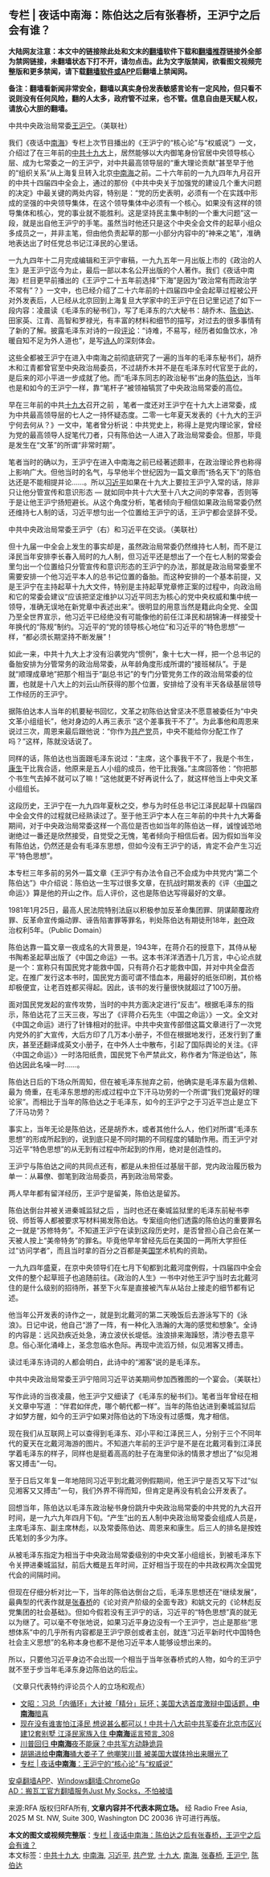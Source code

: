  <h2>专栏 | 夜话中南海：陈伯达之后有张春桥，王沪宁之后会有谁？</h2> <p class="notice"><b>大陆网友注意：本文中的链接除此处和文末的<a href="https://github.com/bannedbook/fanqiang" >翻墙</a>软件下载和<a href="https://github.com/killgcd/justmysocks/blob/master/README.md">翻墙推荐</a>链接外全部为禁网链接，未翻墙状态下打不开，请勿点击。此为文字版禁闻，欲看图文视频完整版和更多禁闻，请下载<a href="https://github.com/bannedbook/fanqiang">翻墙软件或APP</a>后翻墙上禁闻网。</p><p>备注：翻墙看新闻非常安全，翻墙以真实身份发表敏感言论有一定风险，但只看不说则没有任何风险，翻的人太多，政府管不过来，也不管。信息自由是天赋人权，请放心大胆的翻墙。</b></p>  <div class="entry"> <p>中共中央政治局常委<a href="https://www.bannedbook.org/bnews/tag/%e7%8e%8b%e6%b2%aa%e5%ae%81/" class="st_tag internal_tag" rel="tag" title="标签 王沪宁 下的日志">王沪宁</a>。（美联社）</p> <p>我们《夜话中<a href="https://www.bannedbook.org/bnews/tag/%e5%8d%97%e6%b5%b7/" class="st_tag internal_tag" rel="tag" title="标签 南海 下的日志">南海</a>》专栏上次节目播出的《王沪宁的“核心论”与“权威说”》一文，介绍过了在三年前的<a href="https://www.bannedbook.org/bnews/tag/%e4%b8%ad%e5%85%b1%e5%8d%81%e4%b9%9d%e5%a4%a7/" class="st_tag internal_tag" rel="tag" title="标签 中共十九大 下的日志">中共十九大</a>上，居然能够以大内御笔身份官居中央领导核心层、成为七常委之一的王沪宁，对中共最高领导层的“重大理论贡献”甚至早于他的“组织关系”从上海复旦转入北京<a href="https://www.bannedbook.org/bnews/tag/%e4%b8%ad%e5%8d%97%e6%b5%b7/" class="st_tag internal_tag" rel="tag" title="标签 中南海 下的日志">中南海</a>之前。二十六年前的一九九四年九月召开的中共十四届四中全会上，通过的那份《中共中央关于加强党的建设几个重大问题的决定》中最关键的两处内容，特别是：“党的历史表明，必须有一个在实践中形成的坚强的中央领导集体，在这个领导集体中必须有一个核心。如果没有这样的领导集体和核心，党的事业就不能胜利。这是坚持民主集中制的一个重大问题”这一段，就是出自他王沪宁的手笔。虽然当时他还只是这个中央全会文件的起草小组众多成员之一，并非主笔，但由他负责起草的那一小部分内容中的“神来之笔”，准确地表达出了时任党总书记江泽民的心里话。</p> <p>一九九四年十二月完成编辑和王沪宁审稿，一九九五年一月出版上市的《政治的人生》是王沪宁迄今为止，最后一部以本名公开出版的个人著作。我们《夜话中南海》栏目更早前播出的《王沪宁二十五年前选择“下海”是因为“政治常有而政治学不常有”？》一文中，也已经介绍了二十六年前的十四届四中全会起草过程被公开对外发表后，人已经从北京回到上海复旦大学家中的王沪宁在日记里记述了如下一段内容：凌晨读《毛泽东的秘书们》，写了毛泽东的六大秘书：胡乔木、<span class='wp_keywordlink'><a href="https://www.bannedbook.org/forum2/topic1154.html" title="陈伯达传" target="_blank">陈伯达</a></span>、田家英、江青、高智和罗禄光，有丰富的材料和细节的描写，对过去的很多事情有了新的了解。披露毛泽东对诗的一段<span class='wp_keywordlink_affiliate'><a href="https://www.bannedbook.org/bnews/comments/" title="新闻评论" target="_blank">评论</a></span>：“诗难，不易写，经历者如鱼饮水，冷暖自知不足为外人道也”，是写<span class='wp_keywordlink'><a href="https://www.bannedbook.org/forum11/topic295.html" title="禁片：诗人的悲歌" target="_blank">诗人</a></span>的深刻体会。</p> <p>这些全都被王沪宁在进入中南海之前彻底研究了一遍的当年的毛泽东秘书们，胡乔木和江青都曾官至中央政治局委员，不过胡乔木并不是在毛泽东时代官至于此的，是后来的邓小平进一步成就了他。而“毛泽东同志的政治秘书”出身的<a href="https://www.bannedbook.org/bnews/tag/%e9%99%88%e4%bc%af%e8%be%be/" class="st_tag internal_tag" rel="tag" title="标签 陈伯达 下的日志">陈伯达</a>，当年也是和如今的王沪宁一样，靠“笔杆子”被领袖犒赏了中央政治局常委的高位。</p> <p>早在三年前的中共<a href="https://www.bannedbook.org/bnews/tag/%e5%8d%81%e4%b9%9d%e5%a4%a7/" class="st_tag internal_tag" rel="tag" title="标签 十九大 下的日志">十九大</a>召开之前 ，笔者一度还对王沪宁在十九大上进常委，成为中共最高领导层的七人之一持怀疑态度。二零一七年夏天发表的《十九大的王沪宁何去何从？》一文中，笔者曾分析说：中共党史上，称得上是党内理论家，曾经为党的最高领导人捉笔代刀者，只有陈伯达一人进入了政治局常委会。但那，毕竟是发生在“文革”的所谓“非常时期”。</p> <p>笔者当时的确以为，王沪宁在进入中南海之前已经著述颇丰，在政治理论界也称得上影响广大。但他当时的名气，与早他半个世纪因为一篇文章而“扬名天下”的陈伯达还是不能相提并论……。所以<a href="https://www.bannedbook.org/bnews/tag/%e4%b9%a0%e8%bf%91%e5%b9%b3/" class="st_tag internal_tag" rel="tag" title="标签 习近平 下的日志">习近平</a>如果在十九大上要拉王沪宁入常的话，除非只让他分管宣传和意识形态 &#8212; 就如同中共十六大至十八大之间的李常春，否则等于是让他王沪宁扬短避长。从这个角度分析，笔者倾向于相信如果政治局常委仍然还维持七人制的话，习近平想匀出一个位置给王沪宁的话，王沪宁都会坚辞不受。</p> <p>中共中央政治局常委王沪宁（右）和习近平在交谈。（美联社） </p> <p>但十九届一中全会上发生的事实却是，虽然政治局常委仍然维持七人制，而不是江泽民当年安排李长春入局时的九人制，但习近平还是想出了一个在七人制的常委会里匀出一个位置给只分管宣传和意识形态的王沪宁的办法，那就是政治局常委里不需要安排一个他习近平本人的总书记位置的备胎。而这种安排的一个基本前提，又是王沪宁在主持起草十九大文件，特别是主持起草党章修正案的过程中，向政治局和它的常委会建议“应该把坚定维护以习近平同志为核心的党中央权威和集中统一领导，准确无误地在新党章中表述出来”。很明显的用意当然是籍此向全党、全国乃至全世界宣示，他习近平已经绝没有可能像他的前任江泽民和胡锦涛一样接受十年换代的“陈规”制约。习近平的“党的领导核心地位”和习近平的”特色思想”一样，“都必须长期坚持不断发展”！</p>  <p>如此一来，中共十九大上才没有沿袭党内“惯例”，象十七大一样，把一个总书记的备胎安排为分管常务的政治局常委，从年龄角度形成所谓的“接班梯队”。于是就“顺理成章地”把那个相当于“副总书记”的专门分管党务工作的政治局常委的位置，也就是十八大上的刘云山所获得的那个位置，安排给了没有半天各级基层领导工作经历的王沪宁。</p> <p>据陈伯达本人当年的机要秘书回忆，文革之初陈伯达曾坚决不愿意被委任为“中央文革小组组长”，他对身边的人再三表示 “这个差事我干不了”。为此事他和周恩来说过三次，周恩来最后跟他说：“你作为<a href="https://www.bannedbook.org/bnews/tag/%e5%85%b1%e4%ba%a7%e5%85%9a/" class="st_tag internal_tag" rel="tag" title="标签 共产党 下的日志">共产党</a>员，中央不能给你分配工作了吗？”这样，陈就没话说了。</p> <p>同样的话，陈伯达也当面跟毛泽东说过：“主席，这个事我干不了，我是个书生，<span class='wp_keywordlink'><a href="https://www.bannedbook.org/forum2/topic1148.html" title="纪实文学：康生评传" target="_blank">康生</a></span>干比我合适，他原来是五人小组的成员，他干比我强。”主席回答他：“你把那个书生气去掉不就可以了嘛！”这他就更不好再说什么了，就这样他当上中央文革小组组长。</p> <p>这段历史，王沪宁在一九九四年夏秋之交，参与为时任总书记江泽民起草十四届四中全会文件的过程就已经熟读过了。至于他王沪宁本人在三年前的中共十九大筹备期间，对于中央政治局常委这样一个高位是否也如当年的陈伯达一样，诚惶诚恐地谢绝过一番还是欣然接受，自觉受之无愧，笔者倾向于相信后者。因为假如当年没有陈伯达，仍然还是会有毛泽东思想，但如今没有王沪宁的话，肯定不会产生习近平“特色思想”。</p> <p>本专栏三年多前的另外一篇文章《王沪宁有办法令自己不会成为中共党内“第二个陈伯达”》中介绍说：陈伯达一生写过很多文章，在抗战时期发表的《评〈<span class='wp_keywordlink_affiliate'><a href="https://www.bannedbook.org/" title="中国" target="_blank">中国</a></span>之命运〉》算是他的开山之作。后人评价，这也是陈伯达写得最好的文章。</p> <p>1981年1月25日，最高人民法院特别法庭以积极参加反革命集团罪、阴谋颠覆政府罪、反革命宣传煽动罪、诬告陷害罪等罪名，判处陈伯达有期徒刑18年，<span class='wp_keywordlink'><a href="https://www.bannedbook.org/forum2/topic21.html" title="《剥夺》 黄建民 著" target="_blank">剥夺</a></span>政治权利5年。（Public Domain） </p> <p>陈伯达靠一篇文章一夜成名的大背景是，1943年，在蒋介石的授意下，其侍从秘书陶希圣起草出版了《中国之命运》一书。这本书洋洋洒洒十几万言，中心论点就是一个：宣称只有国民党才能救中国，只有蒋介石才能救中国，并对中共全盘否定。在推广发行这本书时，国民党方面可谓不惜血本，用最好的纸张印刷，其价格却极便宜，让老百姓都买得起。因此，该书的发行量很快就超过了100万册。</p> <p>面对国民党发起的宣传攻势，当时的中共方面决定进行“反击”。根据毛泽东的指示，陈伯达花了三天三夜，写出了《评蒋介石先生〈中国之命运〉》一文。全文对《中国之命运》进行了针锋相对的批评。中共中央宣传部借这篇文章进行了一次党内党外的扩大宣传，大后方印了几万本小册子，不但在根据地发行，还发行到了重庆，甚至还翻译成英文小册子，在中外人士中散布，引起了国际舆论的关注。《评〈中国之命运〉》一时洛阳纸贵，国民党下令严禁此文，称作者为“陈逆伯达”，陈伯达因此名噪一时……。</p>  <p>陈伯达日后的下场众所周知，但在被毛泽东抛弃之前，他确实是毛泽东最为信赖、最为 倚重，在毛泽东思想的形成过程中立下汗马功劳的一个所谓“我们党最好的理论家”。而相比于当年的陈伯达之于毛泽东，如今的王沪宁之于习近平岂止是立下了汗马功劳？</p> <p>事实上，当年无论是陈伯达，还是胡乔木，或者其他什么人，他们对所谓“毛泽东思想”的形成所起到的，说到底只是不同时期的不同程度的辅助作用。而王沪宁对习近平“特色思想”的从无到有过程中所起到的作用，绝对是创造性的。</p> <p>王沪宁与陈伯达之间的共同点还有，都是从未担任过基层干部，党内政治履历极为单一：从幕僚、御笔到政治局委员，再到政治局常委。</p> <p>两人早年都有留洋经历，王沪宁是留美，陈伯达是留苏。</p> <p>陈伯达倒台并被关进秦城监狱之后 ，当时也还在秦城监狱里的毛泽东前秘书李锐、师哲等人都被要求写材料揭发陈伯达。专案组向他们透露的陈伯达的重要罪名之一就是“苏修特务”。不知道王沪宁在读到这段历史时，是否曾担心自己会在某一天被人按上“美帝特务”的罪名。毕竟他早年曾经先后在美国的一两所大学担任过“访问学者”，而且当时拿的百分之百都是美<span class='wp_keywordlink'><a href="https://www.bannedbook.org/forum24/" title="国学传统文化禁书" target="_blank">国学</a></span>术机构的资助。</p> <p>一九九四年盛夏，在京中央领导们在七月下旬都到北戴河度例假，十四届四中全会文件的整个起草班子也追随前往。《政治的人生》一书中对他王沪宁当时去北戴河住的是什么级别的招待所，甚至下火车是直接被汽车从站台上接走的细节都有记述。</p> <p>他当年公开发表的诗作之一，就是到北戴河的第二天晚饭后去游泳写下的《泳浪》。日记中说，他自己“游了一阵，有一种化入浩瀚的大海的感觉和想象”。全诗的内容是：远风劲疾近处急，涛立波伏长堤低。浊浪排来海躁怒，清沙卷去意平息。俗心渐化涌峰上，圣念忽临水色际。再现中流滔万倾，似见湘客又搏击。</p> <p>读过毛泽东诗词的人都会明白，此诗中的“湘客”说的是毛泽东。</p>  <p>中共中央政治局常委王沪宁陪同习近平访美期间参加西雅图的一个宴会。（美联社） </p> <p>写作此诗的当夜凌晨，他王沪宁又细读了《毛泽东的秘书们》。笔者当年曾经在相关文章中写道 ：“伴君如伴虎，哪个朝代都一样”。当年的陈伯达进到秦城监狱后才如梦方醒，如今的王沪宁如果对陈伯达的下场没有过感慨，鬼才相信。</p> <p>现在我们从互联网上可以查得到毛泽东、邓小平和江泽民三人，分别于三个不同年代的夏天在北戴河海游的图片。不知道六年前的王沪宁是不是在北戴河看到江泽民学着毛泽东的样子，同样也是挺着高高的肚子在海里仰泳的情景才想出了“似见湘客又搏击”一句。</p> <p>至于日后又年复一年地陪同习近平到北戴河例假期间，他王沪宁是否又写下过“似见湘客又又搏击”一句，我们外界不得而知，但肯定是再没有机会公开发表了。</p> <p>回想当年，陈伯达以毛泽东政治秘书身份跳升中央政治局常委的中共党的九大召开时间，是一九六九年四月下旬。“产生”出的五人制中央政治局常委会组成人员是，主席毛泽东、副主席林彪，以及常委陈伯达、周恩来和康生。后三人的排名是按姓氏笔划的多少为序。</p> <p>从被毛泽东指定为相当于中央政治局常委级别的中央文革小组组长，到被毛泽东下令关押进秦城监狱，前后大概是五年时间，正好相当于现在的中共政权两次全国党代会的间隔时间。</p> <p>但现在仔细分析对比一下，当年的陈伯达倒台之后，毛泽东思想还在“继续发展”，最典型的代表作就是<a href="https://www.bannedbook.org/bnews/tag/%e5%bc%a0%e6%98%a5%e6%a1%a5/" class="st_tag internal_tag" rel="tag" title="标签 张春桥 下的日志">张春桥</a>的《论对资产阶级的全面专政》和姚文元的《论林彪反党集团的社会基础》。但如今假若没有王沪宁的话，习近平的“特色思想”真的就无以为继了。可以毫不夸张地说，如果习近平身边没有一个王沪宁，岂止是那些“思想体系”中的几乎所有内容都是王沪宁原创或者主创，就连“习近平新时代中国特色社会主义思想”的名称本身也都不是他习近平本人能够设想出来的。</p> <p>所以，只要他习近平身边不会出现一个相当于当年张春桥式的人物，如今的王沪宁就不至于步当年毛泽东身边陈伯达的后尘。</p>  <p>（文章只代表特约评论员个人的立场和观点）</p> <ul class='op-related-articles' title='相关阅读'> <li><a href='https://www.bannedbook.org/bnews/cbnews/20201009/1410594.html' target='_blank'>文昭：习总「内循环」大计被「精分」玩坏；美国大选首度激辩中国话题，<b>中南海</b>暗喜</a></li> <li><a href='https://www.bannedbook.org/bnews/comments/20201009/1410583.html' target='_blank'>现在没有谁害怕江泽民 想说甚么都可以！中共十八大前中共军委在北京市区兴建12套别墅 江泽民家族入住 <b>中南海</b>谣言预言_308</a></li> <li><a href='https://www.bannedbook.org/bnews/comments/20201006/1409172.html' target='_blank'>川普回归 <b>中南海</b>夜不能寐？中共军方动静诡异</a></li> <li><a href='https://www.bannedbook.org/bnews/topimagenews/20201006/1408950.html' target='_blank'>胡锡进给<b>中南海</b>捅大娄子了 他嘲笑川普 被美国大媒体拎出来曝光了</a></li> <li><a href='https://www.bannedbook.org/bnews/cbnews/20201006/1408738.html' target='_blank'>专栏 | 夜话<b>中南海</b>：王沪宁的“核心论”与“权威说”</a></li> </ul> <p class="texttj"> <a href="https://github.com/bannedbook/fanqiang/wiki/%E7%A6%81%E9%97%BB%E7%BD%91%E5%AE%89%E5%8D%93%E7%BF%BB%E5%A2%99%E6%96%B0%E9%97%BBAPP" target="_blank">安卓翻墙APP</a>、<a href="https://github.com/bannedbook/fanqiang/wiki/Chrome%E4%B8%80%E9%94%AE%E7%BF%BB%E5%A2%99%E5%8C%85" target="_blank">Windows翻墙:ChromeGo</a><br/> <a href="https://github.com/killgcd/justmysocks/blob/master/README.md" target="_blank">AD：搬瓦工官方翻墙服务Just My Socks，不怕被墙</a> </p><p>来源:RFA  版权归RFA所有, <strong>文章内容并不代表本网立场。</strong>  经 Radio Free Asia, 2025 M St. NW, Suite 300, Washington DC 20036 许可进行再版。</p><a name='sharetosocial'></a>       <div><b>本文的图文或视频完整版</b>：<a href='https://www.bannedbook.org/bnews/cbnews/20201010/1411112.html'>专栏 | 夜话中南海：陈伯达之后有张春桥，王沪宁之后会有谁？</a></div>  </div><!--END ENTRY--> <div class="postfooter"> <div>本文标签：<a href="https://www.bannedbook.org/bnews/tag/%e4%b8%ad%e5%85%b1%e5%8d%81%e4%b9%9d%e5%a4%a7/" rel="tag">中共十九大</a>, <a href="https://www.bannedbook.org/bnews/tag/%e4%b8%ad%e5%8d%97%e6%b5%b7/" rel="tag">中南海</a>, <a href="https://www.bannedbook.org/bnews/tag/%e4%b9%a0%e8%bf%91%e5%b9%b3/" rel="tag">习近平</a>, <a href="https://www.bannedbook.org/bnews/tag/%e5%85%b1%e4%ba%a7%e5%85%9a/" rel="tag">共产党</a>, <a href="https://www.bannedbook.org/bnews/tag/%e5%8d%81%e4%b9%9d%e5%a4%a7/" rel="tag">十九大</a>, <a href="https://www.bannedbook.org/bnews/tag/%e5%8d%97%e6%b5%b7/" rel="tag">南海</a>, <a href="https://www.bannedbook.org/bnews/tag/%e5%bc%a0%e6%98%a5%e6%a1%a5/" rel="tag">张春桥</a>, <a href="https://www.bannedbook.org/bnews/tag/%e7%8e%8b%e6%b2%aa%e5%ae%81/" rel="tag">王沪宁</a>, <a href="https://www.bannedbook.org/bnews/tag/%e9%99%88%e4%bc%af%e8%be%be/" rel="tag">陈伯达</a></div>  </div><!--END POSTFOOTER--> 